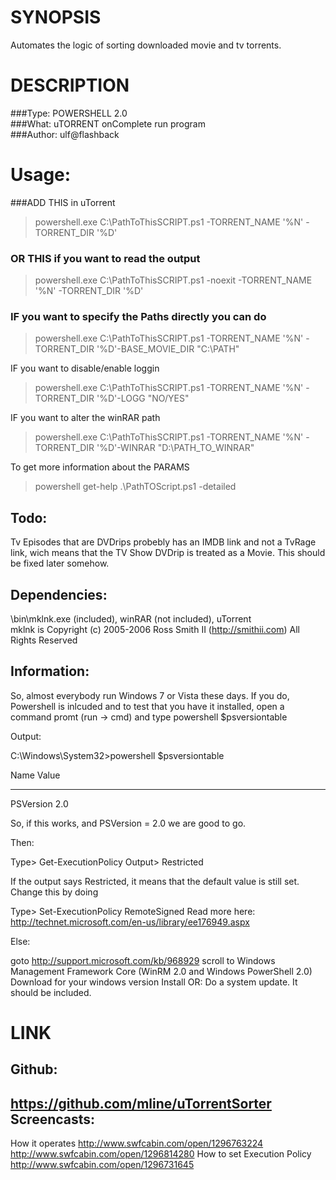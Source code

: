 SYNOPSIS 
========
Automates the logic of sorting downloaded movie and tv torrents.

DESCRIPTION
===========
###Type:
	POWERSHELL 2.0									
###What:
	uTORRENT onComplete run program 	
###Author:
	ulf@flashback				

Usage:
======

###ADD THIS in uTorrent	

> powershell.exe C:\PathToThisSCRIPT.ps1 -TORRENT_NAME '%N' -TORRENT_DIR '%D'	

### OR THIS if you want to read the output

> powershell.exe C:\PathToThisSCRIPT.ps1 -noexit -TORRENT_NAME '%N' -TORRENT_DIR '%D'	

### IF you want to specify the Paths directly you can do

> powershell.exe C:\PathToThisSCRIPT.ps1 -TORRENT_NAME '%N' -TORRENT_DIR '%D'-BASE_MOVIE_DIR "C:\PATH"

IF you want to disable/enable loggin

> powershell.exe C:\PathToThisSCRIPT.ps1 -TORRENT_NAME '%N' -TORRENT_DIR '%D'-LOGG "NO/YES"

IF you want to alter the winRAR path

> powershell.exe C:\PathToThisSCRIPT.ps1 -TORRENT_NAME '%N' -TORRENT_DIR '%D'-WINRAR "D:\PATH_TO_WINRAR"
	
To get more information about the PARAMS

> powershell get-help .\PathTOScript.ps1 -detailed

Todo: 
-----
Tv Episodes that are DVDrips probebly has an IMDB link and not a
TvRage link, wich means that the TV Show DVDrip is treated as a 
Movie. This should be fixed later somehow.

Dependencies: 
-------------	
\bin\mklnk.exe (included), winRAR (not included), uTorrent	
mklnk is Copyright (c) 2005-2006 Ross Smith II (http://smithii.com) All Rights Reserved


Information:
------------	
So, almost everybody run Windows 7 or Vista these days. If you do, Powershell is inlcuded and to test that
you have it installed, open a command promt (run -> cmd) and type powershell $psversiontable

Output:

C:\Windows\System32>powershell $psversiontable

Name                           Value
----                           -----
PSVersion                      2.0


So, if this works, and PSVersion = 2.0 we are good to go.

Then:

Type> Get-ExecutionPolicy
Output> Restricted

If the output says Restricted, it means that the default value is still set. Change this by doing

Type> Set-ExecutionPolicy RemoteSigned
Read more here: http://technet.microsoft.com/en-us/library/ee176949.aspx

Else:

goto http://support.microsoft.com/kb/968929
scroll to
Windows Management Framework Core (WinRM 2.0 and Windows PowerShell 2.0)
Download for your windows version
Install
OR: 
Do a system update. It should be included.

LINK
====
Github:
-------	
https://github.com/mline/uTorrentSorter
Screencasts:
------------
How it operates
http://www.swfcabin.com/open/1296763224
http://www.swfcabin.com/open/1296814280
How to set Execution Policy
http://www.swfcabin.com/open/1296731645	
